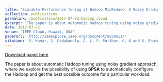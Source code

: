 ```yaml
---
title: "Scalable Performance Tuning of Hadoop MapReduce: A Noisy Gradient Approach"
collection: publications
permalink: /publication/2017-07-22-hadoop_cloud
excerpt: 'The paper is about automatic Hadoop tuning using noisy gradient approach.'
date: 2017-07-22
venue: 'IEEE Cloud, Hawaii, USA'
paperurl: 'http://ieeexplore.ieee.org/document/8030611/'
citation: 'S. Kumar, S. Padakandla, C. L, P. Parihar, G. K and S. Bhatnagar, &quot;Scalable Performance Tuning of Hadoop MapReduce: A Noisy Gradient Approach,&quot; 2017 IEEE 10th International Conference on Cloud Computing (CLOUD), Honolulu, CA, 2017, pp. 375-382. doi: 10.1109/CLOUD.2017.55'
---
```


<a href='http://ieeexplore.ieee.org/document/8030611/'>Download paper here</a>

The paper is about automatic Hadoop tuning using noisy gradient approach, where we explore the possibility of using **SPSA** to automatically configure the Hadoop and get the best possible outcome for a particular workload.
